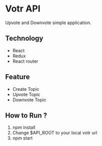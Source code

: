 # Votr API
Upvote and Downvote simple application.

## Technology
- React
- Redux
- React router

## Feature
- Create Topic
- Upvote Topic
- Downvote Topic

## How to Run ?
1. npm install
2. Change $API_ROOT to your local votr url
3. npm start
